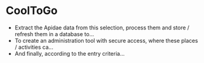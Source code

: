 # CoolToGo

- Extract the Apidae data from this selection, process them and store / refresh them in a database to...
- To create an administration tool with secure access, where these places / activities ca...
- And finally, according to the entry criteria...